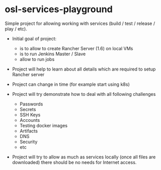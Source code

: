# osl-services-playground
Simple project for allowing working with services (build / test / release / play / etc).

- Initial goal of project:
 
  - is to allow to create Rancher Server (1.6) on local VMs
  - is to run Jenkins Master / Slave
  - allow to run jobs

- Project will help to learn about all details which are required to setup Rancher server
- Project can change in time (for example start using k8s)
- Project will try demonstrate how to deal with all following challenges

  - Passwords
  - Secrets
  - SSH Keys
  - Accounts
  - Testing docker images
  - Artifacts
  - DNS
  - Security
  - etc
  
 
- Project will try to allow as much as services locally (once all files are downloaded)
  there should be no needs for Internet access.
   